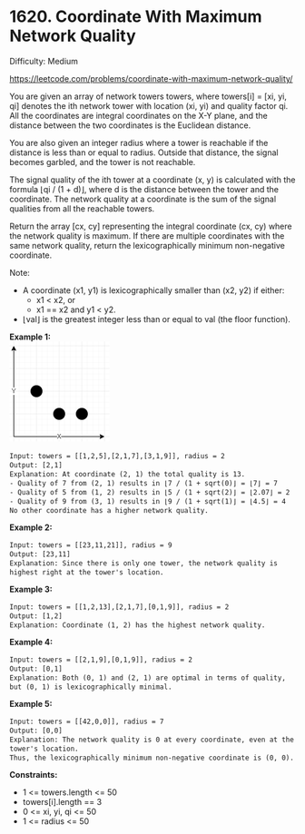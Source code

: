 # 1620. Coordinate With Maximum Network Quality

Difficulty: Medium

https://leetcode.com/problems/coordinate-with-maximum-network-quality/

You are given an array of network towers towers, where towers[i] = [xi, yi, qi] denotes the ith network tower with location (xi, yi) and quality factor qi. All the coordinates are integral coordinates on the X-Y plane, and the distance between the two coordinates is the Euclidean distance.

You are also given an integer radius where a tower is reachable if the distance is less than or equal to radius. Outside that distance, the signal becomes garbled, and the tower is not reachable.

The signal quality of the ith tower at a coordinate (x, y) is calculated with the formula ⌊qi / (1 + d)⌋, where d is the distance between the tower and the coordinate. The network quality at a coordinate is the sum of the signal qualities from all the reachable towers.

Return the array [cx, cy] representing the integral coordinate (cx, cy) where the network quality is maximum. If there are multiple coordinates with the same network quality, return the lexicographically minimum non-negative coordinate.

Note:

* A coordinate (x1, y1) is lexicographically smaller than (x2, y2) if either:
    * x1 < x2, or
    * x1 == x2 and y1 < y2.
* ⌊val⌋ is the greatest integer less than or equal to val (the floor function).

**Example 1:**  
![ex1](ex1.png)
```
Input: towers = [[1,2,5],[2,1,7],[3,1,9]], radius = 2
Output: [2,1]
Explanation: At coordinate (2, 1) the total quality is 13.
- Quality of 7 from (2, 1) results in ⌊7 / (1 + sqrt(0)⌋ = ⌊7⌋ = 7
- Quality of 5 from (1, 2) results in ⌊5 / (1 + sqrt(2)⌋ = ⌊2.07⌋ = 2
- Quality of 9 from (3, 1) results in ⌊9 / (1 + sqrt(1)⌋ = ⌊4.5⌋ = 4
No other coordinate has a higher network quality.
```

**Example 2:**
```
Input: towers = [[23,11,21]], radius = 9
Output: [23,11]
Explanation: Since there is only one tower, the network quality is highest right at the tower's location.
```

**Example 3:**
```
Input: towers = [[1,2,13],[2,1,7],[0,1,9]], radius = 2
Output: [1,2]
Explanation: Coordinate (1, 2) has the highest network quality.
```

**Example 4:**
```
Input: towers = [[2,1,9],[0,1,9]], radius = 2
Output: [0,1]
Explanation: Both (0, 1) and (2, 1) are optimal in terms of quality, but (0, 1) is lexicographically minimal.
```

**Example 5:**
```
Input: towers = [[42,0,0]], radius = 7
Output: [0,0]
Explanation: The network quality is 0 at every coordinate, even at the tower's location.
Thus, the lexicographically minimum non-negative coordinate is (0, 0).
```

**Constraints:**

* 1 <= towers.length <= 50
* towers[i].length == 3
* 0 <= xi, yi, qi <= 50
* 1 <= radius <= 50
